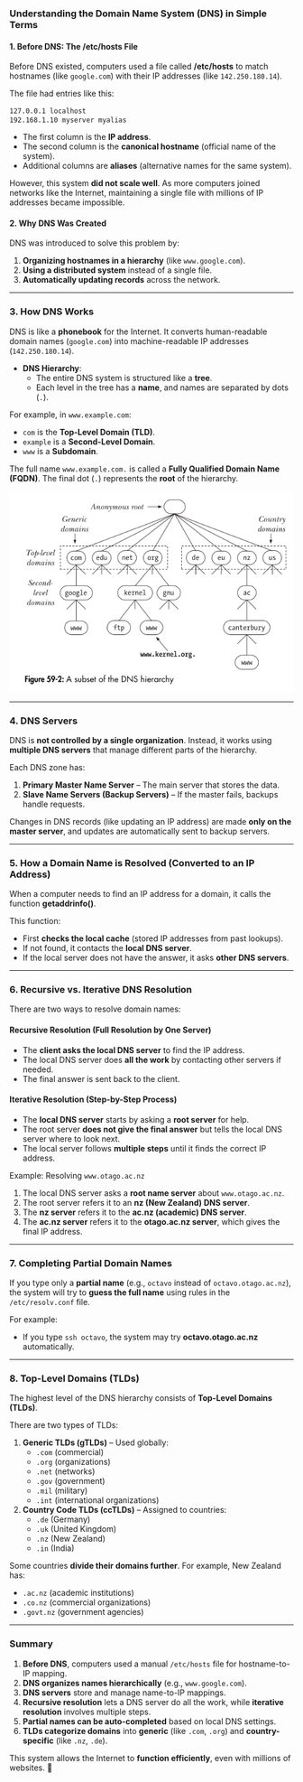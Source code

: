 ### **Understanding the Domain Name System (DNS) in Simple Terms**  

#### **1. Before DNS: The /etc/hosts File**  
Before DNS existed, computers used a file called **/etc/hosts** to match hostnames (like `google.com`) with their IP addresses (like `142.250.180.14`).  

The file had entries like this:  
```
127.0.0.1 localhost
192.168.1.10 myserver myalias
```
- The first column is the **IP address**.  
- The second column is the **canonical hostname** (official name of the system).  
- Additional columns are **aliases** (alternative names for the same system).  

However, this system **did not scale well**. As more computers joined networks like the Internet, maintaining a single file with millions of IP addresses became impossible.  

#### **2. Why DNS Was Created**  
DNS was introduced to solve this problem by:  
1. **Organizing hostnames in a hierarchy** (like `www.google.com`).  
2. **Using a distributed system** instead of a single file.  
3. **Automatically updating records** across the network.  

---
### **3. How DNS Works**
DNS is like a **phonebook** for the Internet. It converts human-readable domain names (`google.com`) into machine-readable IP addresses (`142.250.180.14`).  

- **DNS Hierarchy**:  
  - The entire DNS system is structured like a **tree**.  
  - Each level in the tree has a **name**, and names are separated by dots (`.`).  

For example, in `www.example.com`:  
- `com` is the **Top-Level Domain (TLD)**.  
- `example` is a **Second-Level Domain**.  
- `www` is a **Subdomain**.  

The full name `www.example.com.` is called a **Fully Qualified Domain Name (FQDN)**. The final dot (`.`) represents the **root** of the hierarchy.  

![domain name system](./assets/domain-name-system.png)

---
### **4. DNS Servers**
DNS is **not controlled by a single organization**. Instead, it works using **multiple DNS servers** that manage different parts of the hierarchy.  

Each DNS zone has:  
1. **Primary Master Name Server** – The main server that stores the data.  
2. **Slave Name Servers (Backup Servers)** – If the master fails, backups handle requests.  

Changes in DNS records (like updating an IP address) are made **only on the master server**, and updates are automatically sent to backup servers.  

---
### **5. How a Domain Name is Resolved (Converted to an IP Address)**
When a computer needs to find an IP address for a domain, it calls the function **getaddrinfo()**.  

This function:  
- First **checks the local cache** (stored IP addresses from past lookups).  
- If not found, it contacts the **local DNS server**.  
- If the local server does not have the answer, it asks **other DNS servers**.  

---
### **6. Recursive vs. Iterative DNS Resolution**
There are two ways to resolve domain names:  

#### **Recursive Resolution (Full Resolution by One Server)**  
- The **client asks the local DNS server** to find the IP address.  
- The local DNS server does **all the work** by contacting other servers if needed.  
- The final answer is sent back to the client.  

#### **Iterative Resolution (Step-by-Step Process)**
- The **local DNS server** starts by asking a **root server** for help.  
- The root server **does not give the final answer** but tells the local DNS server where to look next.  
- The local server follows **multiple steps** until it finds the correct IP address.  

Example: Resolving `www.otago.ac.nz`  
1. The local DNS server asks a **root name server** about `www.otago.ac.nz`.  
2. The root server refers it to an **nz (New Zealand) DNS server**.  
3. The **nz server** refers it to the **ac.nz (academic) DNS server**.  
4. The **ac.nz server** refers it to the **otago.ac.nz server**, which gives the final IP address.  

---
### **7. Completing Partial Domain Names**
If you type only a **partial name** (e.g., `octavo` instead of `octavo.otago.ac.nz`), the system will try to **guess the full name** using rules in the `/etc/resolv.conf` file.  

For example:  
- If you type `ssh octavo`, the system may try **octavo.otago.ac.nz** automatically.  

---
### **8. Top-Level Domains (TLDs)**
The highest level of the DNS hierarchy consists of **Top-Level Domains (TLDs)**.  

There are two types of TLDs:  
1. **Generic TLDs (gTLDs)** – Used globally:  
   - `.com` (commercial)  
   - `.org` (organizations)  
   - `.net` (networks)  
   - `.gov` (government)  
   - `.mil` (military)  
   - `.int` (international organizations)  
2. **Country Code TLDs (ccTLDs)** – Assigned to countries:  
   - `.de` (Germany)  
   - `.uk` (United Kingdom)  
   - `.nz` (New Zealand)  
   - `.in` (India)  

Some countries **divide their domains further**. For example, New Zealand has:  
- `.ac.nz` (academic institutions)  
- `.co.nz` (commercial organizations)  
- `.govt.nz` (government agencies)  

---
### **Summary**
1. **Before DNS**, computers used a manual `/etc/hosts` file for hostname-to-IP mapping.  
2. **DNS organizes names hierarchically** (e.g., `www.google.com`).  
3. **DNS servers** store and manage name-to-IP mappings.  
4. **Recursive resolution** lets a DNS server do all the work, while **iterative resolution** involves multiple steps.  
5. **Partial names can be auto-completed** based on local DNS settings.  
6. **TLDs categorize domains** into **generic** (like `.com`, `.org`) and **country-specific** (like `.nz`, `.de`).  

This system allows the Internet to **function efficiently**, even with millions of websites. 🚀